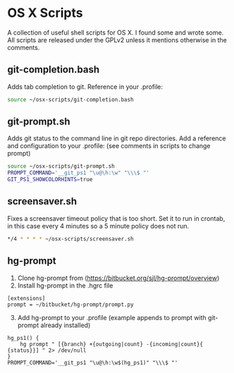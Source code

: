 # OS X Scripts
A collection of useful shell scripts for OS X. I found some and wrote some. All scripts are released under the GPLv2 unless it mentions otherwise in the comments.

## git-completion.bash
Adds tab completion to git. Reference in your .profile:
```sh
source ~/osx-scripts/git-completion.bash
```

## git-prompt.sh
Adds git status to the command line in git repo directories. Add a reference and configuration to your .profile: (see comments in scripts to change prompt)
```sh
source ~/osx-scripts/git-prompt.sh
PROMPT_COMMAND='__git_ps1 "\u@\h:\w" "\\\$ "'
GIT_PS1_SHOWCOLORHINTS=true
```

## screensaver.sh
Fixes a screensaver timeout policy that is too short. Set it to run in crontab, in this case every 4 minutes so a 5 minute policy does not run.
```sh
*/4 * * * * ~/osx-scripts/screensaver.sh
```

## hg-prompt
1. Clone hg-prompt from (https://bitbucket.org/sjl/hg-prompt/overview)
2. Install hg-prompt in the .hgrc file
```
[extensions]
prompt = ~/bitbucket/hg-prompt/prompt.py
```
3. Add hg-prompt to your .profile (example appends to prompt with git-prompt already installed)
```
hg_ps1() {
    hg prompt " [{branch} +{outgoing|count} -{incoming|count}{ {status}}] " 2> /dev/null
}
PROMPT_COMMAND='__git_ps1 "\u@\h:\w$(hg_ps1)" "\\\$ "'
```